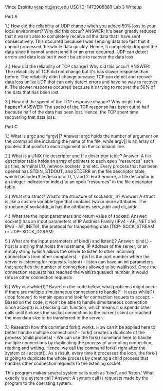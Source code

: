 Vince Espiritu <vespirit@usc.edu>
USC ID: 1472908880
Lab 3 Writeup

Part A

1.) How did the reliability of UDP change when you added 50% loss to your local environment? Why did this occur?
	ANSWER: It's been greatly reduced that it wasn't able to completely receive all the data that I have sent consecutively. This occurred because I was sending data too fast that it cannot processed the whole data quickly. Hence, it completely dropped the data since it cannot understand it or an error occurred. UDP can detect errors and data loss but it won't be able to recover the data loss.

2.) How did the reliability of TCP change? Why did this occur?
	ANSWER: The relaiability of TCP did not change but it's has slower response than before. The reliability didn't change because TCP can detect and recover data loss unlike UDP that can only detect errors and have no way to recover it. The slower response occurred because it's trying to recover the 50% of the data that has been lost.

3.) How did the speed of the TCP response change? Why might this happen?
	ANSWER: The speed of the TCP response has been cut to half because half of the data has been lost. Hence, the TCP spent time recovering that data loss.

Part C

1.) What is argc and *argv[]?
	Answer: argc holds the number of argument on the command line including the name of the file, while argv[] is an array of pointers that points to each argument on the command line.

2.) What is a UNIX file descriptor and file descriptor table?
	Answer: A file descriptor table holds an array of pointers to each open "resources" such as files, terminal I/O, network sockets, and etc. Every process that has been opened has STDIN, STDOUT, and STDERR on the file descriptor table, which has index/file descriptor 0, 1, and 2. Furthermore, a file descriptor is an integer indicator(or index) to an open "resources" in the file descriptor table.

3.) What is a struct? What's the structure of sockaddr_in?
	Answer: A struct is like a custom variable type that contains two or more attributes. The structure of sockaddr_in has the attributes serv_addr and cli_addr.

4.) What are the input parameters and return value of socket()
	Answer: socket() has an input parameters of IP Address Family (IPv4 - AF_INET and IPv6 - AF_INET6), the protocol for transporting data (TCP- SOCK_STREAM or UDP- SOCK_DGRAM)

5.) What are the input parameters of bind() and listen()?
	Answer: 
	bind(<host>,<port>)
		- host is a string that holds the hostname, IP Address of the server, or an empty string (which allows the server to listen to other incoming connections from other computers).
		- port is the port number where the server is listening for requests.
	listen(<waitlist>)
		- listen can have an int parameters that specifies the number of connections allowed to be waitlisted. Once the connection requests has reached the waitlist(queued) number, it would refuse other connection requests

6.) Why use while(1)? Based on the code below, what problems might occur if there are multiple simultaneous connections to handle?
	- It uses while(1) (loop forever) to remain open and look for connection requets to accept.
	- Based on the code, it won't be able to handle simultaneous connection since accept() is a blocking call function, which means it suspends other calls until it closes the socket connection to the current client or reached the max data size to be transferred to the server.

7.) Research how the command fork() works. How can it be applied here to better handle multiple connections?
	- fork() creates a duplicate of the process (child process)
	- We can use the fork() command here to handle multiple connections by duplicating the process of accepting connection, reading and writing. Hence, we call the command fork() right after the system call accept(). As a result, every time it processes the loop, the fork() is going to duplicate the whole process by creating a child process that handles other connection requests to the listening socket.

This program makes several system calls such as 'bind', and 'listen.' What exactly is a system call?
Answer: A system call is requests made by the program to the operating system.